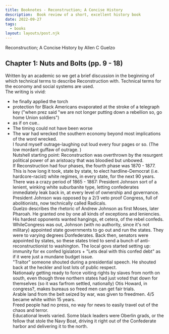 ```yaml
---
title: Booknotes - Reconstruction; A Concise History  
description:  Book review of a short, excellent history book  
date: 2022-09-27
tags:
  - books
layout: layouts/post.njk
---
```

Reconstruction; A Concise History by Allen C Guelzo  

##  Chapter 1: Nuts and Bolts  (pp. 9 - 18)  

Written by an academic so we get a brief discussion in the beginning of which technical terms to describe Reconstruction with.  Technical terms for the economy and social systems are used.  
The writing is vivid:  
* he finally applied the torch
* protection for Black Americans evaporated at the stroke of a telegraph key ("when prez said "we are not longer putting down a rebellion so, go home Union soldiers")
* as if on cue..
* The timing could not have been worse  
* The war had wrecked the southern economy beyond most implications of the word wrecked.  
I found myself outrage-laughing out loud every four pages or so.   (The low mordant guffaw of outrage.  )  
Nutshell starting point: Reconstruction was overthrown by the resurgent political power of an aristoacy that was bloodied but unbowed.  
If Reconstruction had four phases, the fourth phase was 1870 - 1877.  This is how long it took, state by state, to elect hardline-Democrat (i.e. hardcore-racist) white regimes, in every state, for the next 90 years.  
There was a crazy period of 1865 - 1867: President Johnson sort of a lenient, winking white suburbanite type, letting confederates immediately leak back in, at every level of ownership and governance.  
President Johnson was opposed by a 2/3 veto proof Congress, full of abolitionists, now technically called Radicals.  
Guelzo describes the rhetoric of Andrew Johnson as first Moses, later Pharoah.  He granted one by one all kinds of exceptions and leniencies.   His hardest opponents wanted hangings, et cetera, of the rebel confeds.    
WhileCongress was out, Johnson (with no authority, since it's not military) appointed state governments to go out and run the states.  They were to varying degrees Donfederates.
Back then, senators were appointed by states, so these states tried to send a bunch of anti-reconstructionist to washington.
The local govs started setting up: immunity for ex confed lgislators + "Lets deal with this confed debt" as if it were just a mundane budget issue.  
"Traitor" someone shouted during a presidential speech. He shouted back at the heckler and lost lots of public respect.  
Nationaaly getting ready to force voiting rights by slaves from north on south, even though three northern states had just voted that down for themselves (so it was farfrom settled, nationally)
Otis Howard, in congress?, makes bureaus so freed men can get fair trials.  
Arable land from the belt seized by war, was given to freedmen.  4/5 became white within 15 years.  
Freed people had no press, no way for news to easily travel out of the chaos and terror.  
Educational levels varied. Some black leaders were Oberlin grads, or the fellow that stole the Navy Boat, driving it right out of the Confederate harbor and delivering it to the north.